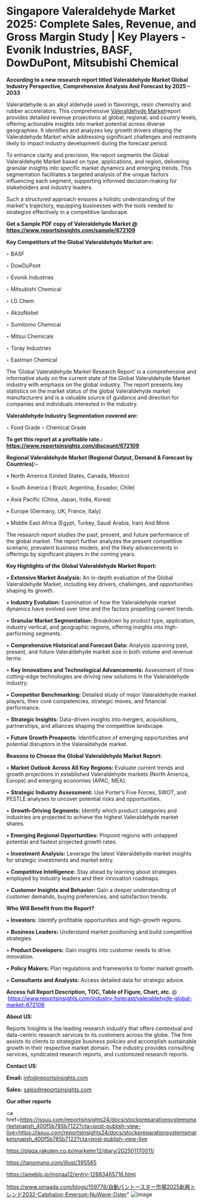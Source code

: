 # Singapore Valeraldehyde Market 2025: Complete Sales, Revenue, and Gross Margin Study | Key Players - Evonik Industries, BASF, DowDuPont, Mitsubishi Chemical

<strong>According to a new research report titled Valeraldehyde Market Global Industry Perspective, Comprehensive Analysis And Forecast by 2025 – 2033</strong>

Valeraldehyde is an alkyl aldehyde used in flavorings, resin chemistry and rubber accelerators. This comprehensive <a href=https://www.reportsinsights.com/sample/672109>Valeraldehyde Market</a>report provides detailed revenue projections at global, regional, and country levels, offering actionable insights into market potential across diverse geographies. It identifies and analyzes key growth drivers shaping the Valeraldehyde Market while addressing significant challenges and restraints likely to impact industry development during the forecast period.

To enhance clarity and precision, the report segments the Global Valeraldehyde Market based on type, applications, and region, delivering granular insights into specific market dynamics and emerging trends. This segmentation facilitates a targeted analysis of the unique factors influencing each segment, supporting informed decision-making for stakeholders and industry leaders.

Such a structured approach ensures a holistic understanding of the market's trajectory, equipping businesses with the tools needed to strategize effectively in a competitive landscape.

<strong>Get a Sample PDF copy of Valeraldehyde Market </strong><strong>@<a href=https://www.reportsinsights.com/sample/672109 style=color:#0000ff;> https://www.reportsinsights.com/sample/672109</a></strong></font>

<strong>Key Competitors of the Global Valeraldehyde Market are:</strong>

‣ BASF

‣ DowDuPont

‣ Evonik Industries

‣ Mitsubishi Chemical

‣ LG Chem

‣ AkzoNobel

‣ Sumitomo Chemical

‣ Mitsui Chemicals

‣ Toray Industries

‣ Eastman Chemical

The ‘Global Valeraldehyde Market Research Report’ is a comprehensive and informative study on the current state of the Global Valeraldehyde Market industry with emphasis on the global industry. The report presents key statistics on the market status of the global Valeraldehyde market manufacturers and is a valuable source of guidance and direction for companies and individuals interested in the industry.

<strong>Valeraldehyde Industry Segmentation covered are:</strong>

‣ Food Grade
‣ Chemical Grade

<strong>To get this report at a profitable rate.: <a href=https://www.reportsinsights.com/discount/672109 style=color:#0000ff;>https://www.reportsinsights.com/discount/672109</a></strong></font>

<strong>Regional Valeraldehyde Market (Regional Output, Demand &amp; Forecast by Countries):-</strong>

• North America (United States, Canada, Mexico)

• South America ( Brazil, Argentina, Ecuador, Chile)

• Asia Pacific (China, Japan, India, Korea)

• Europe (Germany, UK, France, Italy)

• Middle East Africa (Egypt, Turkey, Saudi Arabia, Iran) And More.

The research report studies the past, present, and future performance of the global market. The report further analyzes the present competitive scenario, prevalent business models, and the likely advancements in offerings by significant players in the coming years.

<strong>Key Highlights of the Global Valeraldehyde Market Report:</strong>

• <strong>Extensive Market Analysis:</strong> An in-depth evaluation of the Global Valeraldehyde Market, including key drivers, challenges, and opportunities shaping its growth.

• <strong>Industry Evolution:</strong> Examination of how the Valeraldehyde market dynamics have evolved over time and the factors propelling current trends.

• <strong>Granular Market Segmentation:</strong> Breakdown by product type, application, industry vertical, and geographic regions, offering insights into high-performing segments.

• <strong>Comprehensive Historical and Forecast Data:</strong> Analysis spanning past, present, and future Valeraldehyde market size in both volume and revenue terms.

• <strong>Key Innovations and Technological Advancements:</strong> Assessment of how cutting-edge technologies are driving new solutions in the Valeraldehyde industry.

• <strong>Competitor Benchmarking:</strong> Detailed study of major Valeraldehyde market players, their core competencies, strategic moves, and financial performance.

• <strong>Strategic Insights:</strong> Data-driven insights into mergers, acquisitions, partnerships, and alliances shaping the competitive landscape.

• <strong>Future Growth Prospects:</strong> Identification of emerging opportunities and potential disruptors in the Valeraldehyde market.

<strong>Reasons to Choose the Global Valeraldehyde Market Report:</strong>

• <strong>Market Outlook Across All Key Regions:</strong> Evaluate current trends and growth projections in established Valeraldehyde markets (North America, Europe) and emerging economies (APAC, MEA).

• <strong>Strategic Industry Assessment:</strong> Use Porter’s Five Forces, SWOT, and PESTLE analyses to uncover potential risks and opportunities.

• <strong>Growth-Driving Segments:</strong> Identify which product categories and industries are projected to achieve the highest Valeraldehyde market shares.

• <strong>Emerging Regional Opportunities:</strong> Pinpoint regions with untapped potential and fastest projected growth rates.

• <strong>Investment Analysis:</strong> Leverage the latest Valeraldehyde market insights for strategic investments and market entry.

• <strong>Competitive Intelligence:</strong> Stay ahead by learning about strategies employed by industry leaders and their innovation roadmaps.

• <strong>Customer Insights and Behavior:</strong> Gain a deeper understanding of customer demands, buying preferences, and satisfaction trends.

<strong>Who Will Benefit from the Report?</strong>

• <strong>Investors:</strong> Identify profitable opportunities and high-growth regions.

• <strong>Business Leaders:</strong> Understand market positioning and build competitive strategies.

• <strong>Product Developers:</strong> Gain insights into customer needs to drive innovation.

• <strong>Policy Makers:</strong> Plan regulations and frameworks to foster market growth.

• <strong>Consultants and Analysts:</strong> Access detailed data for strategic advice.
</ul>
<strong>Access full Report Description, TOC, Table of Figure, Chart, etc. </strong>@  <a href=https://www.reportsinsights.com/industry-forecast/valeraldehyde-global-market-672109 style=color:#0000ff;>https://www.reportsinsights.com/industry-forecast/valeraldehyde-global-market-672109</a></font>

<strong><strong>About US</strong>:</strong>

Reports Insights is the leading research industry that offers contextual and data-centric research services to its customers across the globe. The firm assists its clients to strategize business policies and accomplish sustainable growth in their respective market domain. The industry provides consulting services, syndicated research reports, and customized research reports.

<strong>Contact US:</strong>

<p class=""""><b>Email:</b> <a href=mailto:info@reportsinsights.com>info@reportsinsights.com</a></p>
<p class=""""><b>Sales:</b> <a href=mailto:sales@reportsinsights.com>sales@reportsinsights.com</a></p>

<strong>Our other reports</strong>

<a href=https://issuu.com/reportsinsights24/docs/stockpreparationsystemsmarketsnapsh_400f5b785b7122?cta=post-publish-view-live>https://issuu.com/reportsinsights24/docs/stockpreparationsystemsmarketsnapsh_400f5b785b7122?cta=post-publish-view-live</a>

<a href=https://plaza.rakuten.co.jp/marketer12/diary/202501170011/>https://plaza.rakuten.co.jp/marketer12/diary/202501170011/</a>

<a href=https://tanomuno.com/illust/395565>https://tanomuno.com/illust/395565</a>

<a href=https://ameblo.jp/monaa12/entry-12883465716.html>https://ameblo.jp/monaa12/entry-12883465716.html</a>

<a href=https://www.omaada.com/blogs/159778/自動パントースター市場2025新興トレンド2032-Calphalon-Emerson-NuWave-Oster>https://www.omaada.com/blogs/159778/自動パントースター市場2025新興トレンド2032-Calphalon-Emerson-NuWave-Oster</a>"
![image](https://github.com/user-attachments/assets/75a8a604-8f1f-4f91-b167-4bde7ae8d014)

